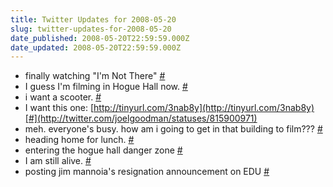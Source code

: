 ```yaml
---
title: Twitter Updates for 2008-05-20
slug: twitter-updates-for-2008-05-20
date_published: 2008-05-20T22:59:59.000Z
date_updated: 2008-05-20T22:59:59.000Z
---
```


- finally watching "I'm Not There" [#](http://twitter.com/joelgoodman/statuses/815358693)
- I guess I'm filming in Hogue Hall now. [#](http://twitter.com/joelgoodman/statuses/815730829)
- i want a scooter. [#](http://twitter.com/joelgoodman/statuses/815852510)
- I want this one: [http://tinyurl.com/3nab8y](http://tinyurl.com/3nab8y)[#](http://twitter.com/joelgoodman/statuses/815900971)
- meh. everyone's busy. how am i going to get in that building to film??? [#](http://twitter.com/joelgoodman/statuses/815955764)
- heading home for lunch. [#](http://twitter.com/joelgoodman/statuses/815967570)
- entering the hogue hall danger zone [#](http://twitter.com/joelgoodman/statuses/816040919)
- I am still alive. [#](http://twitter.com/joelgoodman/statuses/816046362)
- posting jim mannoia's resignation announcement on EDU [#](http://twitter.com/joelgoodman/statuses/816059281)

